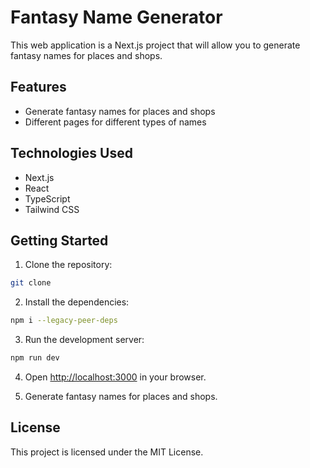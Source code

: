 # Fantasy Name Generator

This web application is a Next.js project that will allow you to generate fantasy names for places and shops.

## Features

- Generate fantasy names for places and shops
- Different pages for different types of names

## Technologies Used

- Next.js
- React
- TypeScript
- Tailwind CSS

## Getting Started

1. Clone the repository:

```bash
git clone
```

2. Install the dependencies:

```bash
npm i --legacy-peer-deps
```

3. Run the development server:

```bash
npm run dev
```

4. Open [http://localhost:3000](http://localhost:3000) in your browser.

5. Generate fantasy names for places and shops.

## License

This project is licensed under the MIT License.
